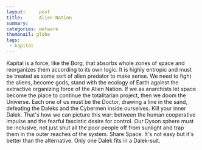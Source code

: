 ```yaml
---
layout:     post
title:      Alien Nation
summary:    
categories: wetware
thumbnail: globe
tags:
 - kapital
---
```




Kapital is a force, like the Borg, that absorbs whole zones of space and reorganizes them according to its own logic. It is highly entropic and must be treated as some sort of alien predator to make sense. We need to fight the aliens, become gods, stand with the ecology of Earth against the extractive organizing force of the Alien Nation. If we as anarchists let space become the place to continue the totalitarian project, then we doom the Universe. Each one of us must be the Doctor, drawing a line in the sand, defeating the Daleks and the Cybermen inside ourselves. Kill your inner Dalek. That's how we can picture this war: between the human cooperative impulse and the fearful fascistic desire for control. Our Dyson sphere must be inclusive, not just shut all the poor people off from sunlight and trap them in the outer reaches of the system. Share Space. It's not easy but it's better than the alternative. Only one Dalek fits in a Dalek-suit.



